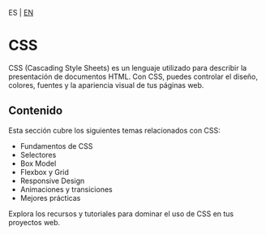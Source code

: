 <!-- MULTILANGUAJE MENU START -->
ES | [EN](https://lckpig.gitbook.io/practical-dev-handbook/css/README.md)
<!-- MULTILANGUAJE MENU END -->

# CSS

CSS (Cascading Style Sheets) es un lenguaje utilizado para describir la presentación de documentos HTML. Con CSS, puedes controlar el diseño, colores, fuentes y la apariencia visual de tus páginas web.

## Contenido

Esta sección cubre los siguientes temas relacionados con CSS:

- Fundamentos de CSS
- Selectores
- Box Model
- Flexbox y Grid
- Responsive Design
- Animaciones y transiciones
- Mejores prácticas

Explora los recursos y tutoriales para dominar el uso de CSS en tus proyectos web. 
